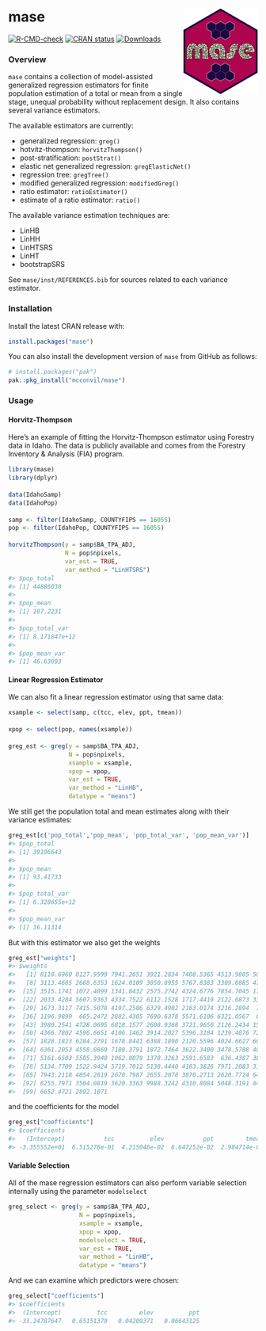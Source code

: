
# mase <img src='man/figures/mase_hex.png' align="right" width="150" />

<!-- badges: start -->
[![R-CMD-check](https://github.com/mcconvil/mase/actions/workflows/R-CMD-check.yaml/badge.svg)](https://github.com/mcconvil/mase/actions/workflows/R-CMD-check.yaml)
[![CRAN
status](https://www.r-pkg.org/badges/version/mase)](https://CRAN.R-project.org/package=mase)
[![Downloads](http://cranlogs.r-pkg.org/badges/grand-total/mase?color=blue)](https://cran.r-project.org/package=mase)
<!-- badges: end -->

### Overview

`mase` contains a collection of model-assisted generalized regression
estimators for finite population estimation of a total or mean from a
single stage, unequal probability without replacement design. It also
contains several variance estimators.

The available estimators are currently:

- generalized regression: `greg()`
- hotvitz-thompson: `horvitzThompson()`
- post-stratification: `postStrat()`
- elastic net generalized regression: `gregElasticNet()`
- regression tree: `gregTree()`
- modified generalized regression: `modifiedGreg()`
- ratio estimator: `ratioEstimator()`
- estimate of a ratio estimator: `ratio()`

The available variance estimation techniques are:

- LinHB
- LinHH
- LinHTSRS
- LinHT
- bootstrapSRS

See `mase/inst/REFERENCES.bib` for sources related to each variance
estimator.

### Installation

Install the latest CRAN release with:

``` r
install.packages("mase")
```

You can also install the development version of `mase` from GitHub as
follows:

``` r
# install.packages("pak")
pak::pkg_install("mcconvil/mase")
```

### Usage

#### Horvitz-Thompson

Here’s an example of fitting the Horvitz-Thompson estimator using
Forestry data in Idaho. The data is publicly available and comes from
the Forestry Inventory & Analysis (FIA) program.

``` r
library(mase)
library(dplyr)

data(IdahoSamp)
data(IdahoPop)

samp <- filter(IdahoSamp, COUNTYFIPS == 16055) 
pop <- filter(IdahoPop, COUNTYFIPS == 16055) 

horvitzThompson(y = samp$BA_TPA_ADJ,
                N = pop$npixels,
                var_est = TRUE,
                var_method = "LinHTSRS")
#> $pop_total
#> [1] 44886038
#> 
#> $pop_mean
#> [1] 107.2231
#> 
#> $pop_total_var
#> [1] 8.171847e+12
#> 
#> $pop_mean_var
#> [1] 46.63093
```

#### Linear Regression Estimator

We can also fit a linear regression estimator using that same data:

``` r
xsample <- select(samp, c(tcc, elev, ppt, tmean))

xpop <- select(pop, names(xsample))

greg_est <- greg(y = samp$BA_TPA_ADJ,
                 N = pop$npixels,
                 xsample = xsample,
                 xpop = xpop,
                 var_est = TRUE,
                 var_method = "LinHB",
                 datatype = "means")
```

We still get the population total and mean estimates along with their
variance estimates:

``` r
greg_est[c('pop_total','pop_mean', 'pop_total_var', 'pop_mean_var')]
#> $pop_total
#> [1] 39106643
#> 
#> $pop_mean
#> [1] 93.41733
#> 
#> $pop_total_var
#> [1] 6.328655e+12
#> 
#> $pop_mean_var
#> [1] 36.11314
```

But with this estimator we also get the weights

``` r
greg_est["weights"]
#> $weights
#>   [1] 8110.6960 8127.9599 7941.2651 3921.2834 7408.5365 4513.9805 5072.4347
#>   [8] 3113.4665 2668.6353 1624.0109 3050.8955 5767.8383 3309.6885 4758.3397
#>  [15] 3515.1741 1072.4099 1341.8432 2575.2742 4324.6776 7854.7045 1764.1326
#>  [22] 2033.4284 5607.9363 4334.7522 6112.1528 1717.4419 2122.6873 3394.7071
#>  [29] 1673.3117 7415.5078 4197.2586 6329.4902 2163.0174 3216.2894  738.0286
#>  [36] 1196.9899  665.2472 2882.4305 7690.6378 5571.6106 6321.0567  883.0485
#>  [43] 3980.2541 4728.0695 6818.1577 2608.9368 3721.9650 2126.2434 1576.9905
#>  [50] 4366.7802 4596.6651 4106.1462 3914.2027 5396.3184 1239.4076 7226.7119
#>  [57] 1828.1823 6284.2791 1678.8441 6388.1890 2120.5596 4024.6627 6659.0981
#>  [64] 6361.2053 4558.0869 7180.3791 1872.7464 3622.3400 3478.5788 4049.6881
#>  [71] 5161.6503 5505.3940 1062.8079 1378.3263 2591.6583  636.4387 3864.2963
#>  [78] 5134.7709 1522.9424 5719.7012 5138.4440 4183.3826 7971.2083 3122.3592
#>  [85] 7943.2118 4054.2819 2670.7987 2655.2078 3870.2713 2620.7724 6439.1774
#>  [92] 6255.7971 3504.0819 3620.3363 9988.3242 4310.8084 5048.3191 8485.6856
#>  [99] 6652.4721 2892.1071
```

and the coefficients for the model

``` r
greg_est["coefficients"]
#> $coefficients
#>   (Intercept)           tcc          elev           ppt         tmean 
#> -3.355552e+01  6.515276e-01  4.215046e-02  6.647252e-02  2.984714e-04
```

#### Variable Selection

All of the mase regression estimators can also perform variable
selection internally using the parameter `modelselect`

``` r
greg_select <- greg(y = samp$BA_TPA_ADJ,
                    N = pop$npixels,
                    xsample = xsample,
                    xpop = xpop,
                    modelselect = TRUE,
                    var_est = TRUE,
                    var_method = "LinHB",
                    datatype = "means")
```

And we can examine which predictors were chosen:

``` r
greg_select["coefficients"]
#> $coefficients
#>  (Intercept)          tcc         elev          ppt 
#> -33.24787647   0.65151379   0.04209371   0.06643125
```
